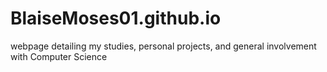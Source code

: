 # BlaiseMoses01.github.io
webpage detailing my studies, personal projects, and general involvement with Computer Science
